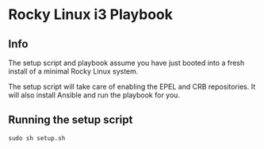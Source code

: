 # Rocky Linux i3 Playbook

## Info 
The setup script and playbook assume you have just booted into a fresh install of a minimal Rocky Linux system. 

The setup script will take care of enabling the EPEL and CRB repositories. It will also install Ansible and run the playbook for you.

## Running the setup script
```
sudo sh setup.sh
```
